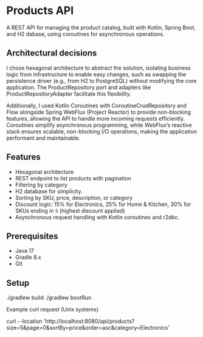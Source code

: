 # Products API

A REST API for managing the product catalog, built with Kotlin, Spring Boot, and H2 dabase, using coroutines for asynchronous operations.

## Architectural decisions

I chose hexagonal architecture to abstract the solution, isolating business logic from infrastructure to enable easy changes, such as swapping the persistence driver (e.g., from H2 to PostgreSQL) without modifying the core application. 
The ProductRepository port and adapters like ProductRepositoryAdapter facilitate this flexibility. 

Additionally, I used Kotlin Coroutines with CoroutineCrudRepository and Flow alongside Spring WebFlux (Project Reactor) 
to provide non-blocking features, allowing the API to handle more incoming requests efficiently. 
Coroutines simplify asynchronous programming, while WebFlux’s reactive stack ensures scalable, non-blocking I/O operations, 
making the application performant and maintainable.



## Features
- Hexagonal architecture
- REST endpoint to list products with pagination
- Filtering by category
- H2 database for simplicity.
- Sorting by SKU, price, description, or category
- Discount logic: 15% for Electronics, 25% for Home & Kitchen, 30% for SKUs ending in `5` (highest discount applied)
- Asynchronous request handling with Kotlin coroutines and r2dbc.

## Prerequisites
- Java 17
- Gradle 8.x
- Git

## Setup

./gradlew build
./gradlew bootRun

Example curl request (Unix systems)

curl --location 'http://localhost:8080/api/products?size=5&page=0&sortBy=price&order=asc&category=Electronics'